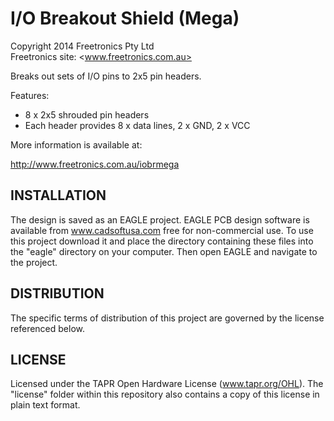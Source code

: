 I/O Breakout Shield (Mega)
==========================
Copyright 2014 Freetronics Pty Ltd  
Freetronics site:  <www.freetronics.com.au>  

Breaks out sets of I/O pins to 2x5 pin headers.

Features:

 * 8 x 2x5 shrouded pin headers
 * Each header provides 8 x data lines, 2 x GND, 2 x VCC


More information is available at:

  http://www.freetronics.com.au/iobrmega


INSTALLATION
------------
The design is saved as an EAGLE project. EAGLE PCB design software is
available from www.cadsoftusa.com free for non-commercial use. To use
this project download it and place the directory containing these files
into the "eagle" directory on your computer. Then open EAGLE and
navigate to the project.


DISTRIBUTION
------------
The specific terms of distribution of this project are governed by the
license referenced below.


LICENSE
-------
Licensed under the TAPR Open Hardware License (www.tapr.org/OHL).
The "license" folder within this repository also contains a copy of
this license in plain text format.
